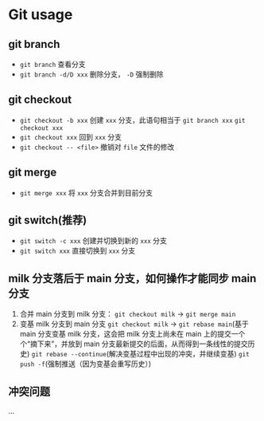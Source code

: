 # Git usage
## git branch
- `git branch` 查看分支
- `git branch -d/D xxx` 删除分支， `-D` 强制删除

## git checkout
- `git checkout -b xxx` 创建 `xxx` 分支，此语句相当于 `git branch xxx` `git checkout xxx`
- `git checkout xxx` 回到 `xxx` 分支
- `git checkout -- <file>` 撤销对 `file` 文件的修改
## git merge
- `git merge xxx` 将  `xxx` 分支合并到目前分支

## git switch(推荐)
- `git switch -c xxx` 创建并切换到新的 `xxx` 分支
- `git switch xxx` 直接切换到 `xxx` 分支
  
## milk 分支落后于 main 分支，如何操作才能同步 main 分支
1. 合并 main 分支到 milk 分支：
`git checkout milk` -> `git merge main`
2. 变基 milk 分支到 main 分支
`git checkout milk` -> `git rebase main`(基于 main 分支变基 milk 分支，这会把 milk 分支上尚未在 main 上的提交一个个“摘下来”，并放到 main 分支最新提交的后面，从而得到一条线性的提交历史)
`git rebase --continue`(解决变基过程中出现的冲突，并继续变基)
`git push -f`(强制推送（因为变基会重写历史）)
## 冲突问题
...